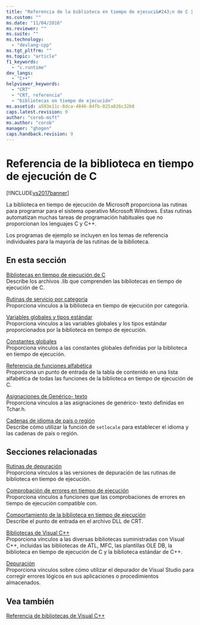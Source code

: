 ```yaml
---
title: "Referencia de la biblioteca en tiempo de ejecuci&#243;n de C | Microsoft Docs"
ms.custom: ""
ms.date: "11/04/2016"
ms.reviewer: ""
ms.suite: ""
ms.technology: 
  - "devlang-cpp"
ms.tgt_pltfrm: ""
ms.topic: "article"
f1_keywords: 
  - "c.runtime"
dev_langs: 
  - "C++"
helpviewer_keywords: 
  - "CRT"
  - "CRT, referencia"
  - "bibliotecas en tiempo de ejecución"
ms.assetid: a503e11c-8dca-4846-84fb-025a826c32b8
caps.latest.revision: 9
author: "corob-msft"
ms.author: "corob"
manager: "ghogen"
caps.handback.revision: 9
---
```

# Referencia de la biblioteca en tiempo de ejecuci&#243;n de C
[!INCLUDE[vs2017banner](../assembler/inline/includes/vs2017banner.md)]

La biblioteca en tiempo de ejecución de Microsoft proporciona las rutinas para programar para el sistema operativo Microsoft Windows.  Estas rutinas automatizan muchas tareas de programación habituales que no proporcionan los lenguajes C y C\+\+.  
  
 Los programas de ejemplo se incluyen en los temas de referencia individuales para la mayoría de las rutinas de la biblioteca.  
  
## En esta sección  
 [Bibliotecas en tiempo de ejecución de C](../c-runtime-library/crt-library-features.md)  
 Describe los archivos .lib que comprenden las bibliotecas en tiempo de ejecución de C.  
  
 [Rutinas de servicio por categoría](../c-runtime-library/run-time-routines-by-category.md)  
 Proporciona vínculos a la biblioteca en tiempo de ejecución por categoría.  
  
 [Variables globales y tipos estándar](../c-runtime-library/global-variables-and-standard-types.md)  
 Proporciona vínculos a las variables globales y los tipos estándar proporcionados por la biblioteca en tiempo de ejecución.  
  
 [Constantes globales](../c-runtime-library/global-constants.md)  
 Proporciona vínculos a las constantes globales definidas por la biblioteca en tiempo de ejecución.  
  
 [Referencia de funciones alfabética](../c-runtime-library/reference/crt-alphabetical-function-reference.md)  
 Proporciona un punto de entrada de la tabla de contenido en una lista alfabética de todas las funciones de la biblioteca en tiempo de ejecución de C.  
  
 [Asignaciones de Genérico\- texto](../c-runtime-library/generic-text-mappings.md)  
 Proporciona vínculos a las asignaciones de genérico\- texto definidas en Tchar.h.  
  
 [Cadenas de idioma de país o región](../c-runtime-library/locale-names-languages-and-country-region-strings.md)  
 Describe cómo utilizar la función de `setlocale` para establecer el idioma y las cadenas de país o región.  
  
## Secciones relacionadas  
 [Rutinas de depuración](../c-runtime-library/debug-routines.md)  
 Proporciona vínculos a las versiones de depuración de las rutinas de biblioteca en tiempo de ejecución.  
  
 [Comprobación de errores en tiempo de ejecución](../c-runtime-library/run-time-error-checking.md)  
 Proporciona vínculos a funciones que las comprobaciones de errores en tiempo de ejecución compatible con.  
  
 [Comportamiento de la biblioteca en tiempo de ejecución](../build/run-time-library-behavior.md)  
 Describe el punto de entrada en el archivo DLL de CRT.  
  
 [Bibliotecas de Visual C\+\+](http://msdn.microsoft.com/es-es/fec23c40-10c0-4857-9cdc-33a3b99b30ae)  
 Proporciona vínculos a las diversas bibliotecas suministradas con Visual C\+\+, incluidas las bibliotecas de ATL, MFC, las plantillas OLE DB, la biblioteca en tiempo de ejecución de C y la biblioteca estándar de C\+\+.  
  
 [Depuración](../Topic/Debugging%20in%20Visual%20Studio.md)  
 Proporciona vínculos sobre cómo utilizar el depurador de Visual Studio para corregir errores lógicos en sus aplicaciones o procedimientos almacenados.  
  
## Vea también  
 [Referencia de bibliotecas de Visual C\+\+](http://msdn.microsoft.com/es-es/fec23c40-10c0-4857-9cdc-33a3b99b30ae)